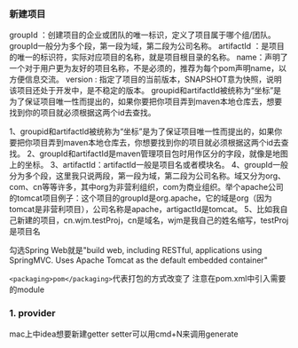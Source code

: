 

### 新建项目
groupId ：创建项目的企业或团队的唯一标识，定义了项目属于哪个组/团队。groupId一般分为多个段，第一段为域，第二段为公司名称。
artifactId ：是项目的唯一的标识符，实际对应项目的名称，就是项目根目录的名称。
name：声明了一个对于用户更为友好的项目名称，不是必须的，推荐为每个pom声明name，以方便信息交流。
version : 指定了项目的当前版本，SNAPSHOT意为快照，说明该项目还处于开发中，是不稳定的版本。
groupid和artifactId被统称为“坐标”是为了保证项目唯一性而提出的，如果你要把你项目弄到maven本地仓库去，想要找到你的项目就必须根据这两个id去查找。

1、groupid和artifactId被统称为“坐标”是为了保证项目唯一性而提出的，如果你要把你项目弄到maven本地仓库去，你想要找到你的项目就必须根据这两个id去查找。
2、groupId和artifactId是maven管理项目包时用作区分的字段，就像是地图上的坐标。
3、artifactId：artifactId一般是项目名或者模块名。
4、groupId一般分为多个段，这里我只说两段，第一段为域，第二段为公司名称。域又分为org、com、cn等等许多，其中org为非营利组织，com为商业组织。举个apache公司的tomcat项目例子：这个项目的groupId是org.apache，它的域是org（因为tomcat是非营利项目），公司名称是apache，artigactId是tomcat。
5、比如我自己新建的项目，cn.wjm.testProj，cn是域名，wjm是我自己的姓名缩写，testProj是项目名




勾选Spring Web就是"build web, including RESTful, applications using SpringMVC. Uses Apache Tomcat as the default embedded container"


`<packaging>pom</packaging>`代表打包的方式改变了
注意在pom.xml中引入需要的module

### 1. provider
mac上中idea想要新建getter setter可以用cmd+N来调用generate
